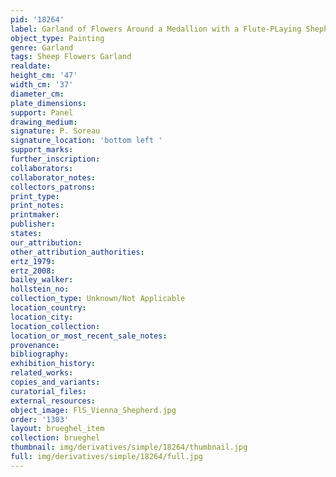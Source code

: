 ```yaml
---
pid: '18264'
label: Garland of Flowers Around a Medallion with a Flute-PLaying Shepherd (Vienna)
object_type: Painting
genre: Garland
tags: Sheep Flowers Garland
realdate: 
height_cm: '47'
width_cm: '37'
diameter_cm: 
plate_dimensions: 
support: Panel
drawing_medium: 
signature: P. Soreau
signature_location: 'bottom left '
support_marks: 
further_inscription: 
collaborators: 
collaborator_notes: 
collectors_patrons: 
print_type: 
print_notes: 
printmaker: 
publisher: 
states: 
our_attribution: 
other_attribution_authorities: 
ertz_1979: 
ertz_2008: 
bailey_walker: 
hollstein_no: 
collection_type: Unknown/Not Applicable
location_country: 
location_city: 
location_collection: 
location_or_most_recent_sale_notes: 
provenance: 
bibliography: 
exhibition_history: 
related_works: 
copies_and_variants: 
curatorial_files: 
external_resources: 
object_image: FlS_Vienna_Shepherd.jpg
order: '1303'
layout: brueghel_item
collection: brueghel
thumbnail: img/derivatives/simple/18264/thumbnail.jpg
full: img/derivatives/simple/18264/full.jpg
---
```

